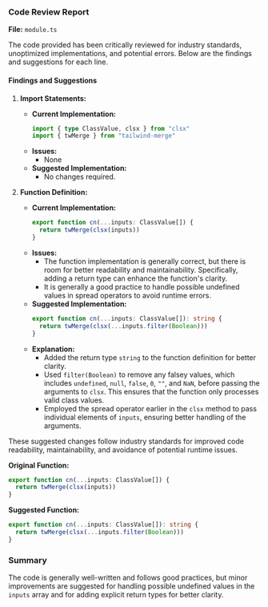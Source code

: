 ### Code Review Report

**File:** `module.ts`

The code provided has been critically reviewed for industry standards, unoptimized implementations, and potential errors. Below are the findings and suggestions for each line.

#### Findings and Suggestions

1. **Import Statements:**
    - **Current Implementation:**
      ```typescript
      import { type ClassValue, clsx } from "clsx"
      import { twMerge } from "tailwind-merge"
      ```
    - **Issues:**
      - None
    - **Suggested Implementation:**
      - No changes required.

2. **Function Definition:**
    - **Current Implementation:**
      ```typescript
      export function cn(...inputs: ClassValue[]) {
        return twMerge(clsx(inputs))
      }
      ```
    - **Issues:**
      - The function implementation is generally correct, but there is room for better readability and maintainability. Specifically, adding a return type can enhance the function's clarity.
      - It is generally a good practice to handle possible undefined values in spread operators to avoid runtime errors.
    - **Suggested Implementation:**
      ```typescript
      export function cn(...inputs: ClassValue[]): string {
        return twMerge(clsx(...inputs.filter(Boolean)))
      }
      ```
    - **Explanation:**
      - Added the return type `string` to the function definition for better clarity.
      - Used `filter(Boolean)` to remove any falsey values, which includes `undefined`, `null`, `false`, `0`, `""`, and `NaN`, before passing the arguments to `clsx`. This ensures that the function only processes valid class values.
      - Employed the spread operator earlier in the `clsx` method to pass individual elements of `inputs`, ensuring better handling of the arguments.

These suggested changes follow industry standards for improved code readability, maintainability, and avoidance of potential runtime issues. 

**Original Function:**
```typescript
export function cn(...inputs: ClassValue[]) {
  return twMerge(clsx(inputs))
}
```

**Suggested Function:**
```typescript
export function cn(...inputs: ClassValue[]): string {
  return twMerge(clsx(...inputs.filter(Boolean)))
}
```

### Summary
The code is generally well-written and follows good practices, but minor improvements are suggested for handling possible undefined values in the `inputs` array and for adding explicit return types for better clarity.